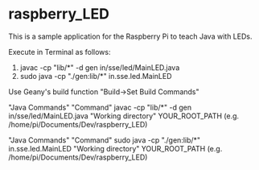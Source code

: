 # raspberry_LED

This is a sample application for the Raspberry Pi to teach Java with LEDs.

Execute in Terminal as follows:

1. javac -cp "lib/*" -d gen in/sse/led/MainLED.java
2. sudo java -cp "./gen:lib/*" in.sse.led.MainLED
 
 
Use Geany's build function "Build->Set Build Commands"
 
"Java Commands" 
"Command" javac -cp "lib/*" -d gen in/sse/led/MainLED.java
"Working directory" YOUR_ROOT_PATH (e.g. /home/pi/Documents/Dev/raspberry_LED)
 
"Java Commands" 
"Command" sudo java -cp "./gen:lib/*" in.sse.led.MainLED
"Working directory" YOUR_ROOT_PATH (e.g. /home/pi/Documents/Dev/raspberry_LED)
